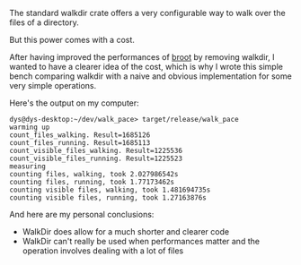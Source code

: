 

The standard walkdir crate offers a very configurable way to walk over the files of a directory.

But this power comes with a cost.

After having improved the performances of [broot](https://github.com/Canop/broot) by removing walkdir, I wanted to have a clearer idea of the cost, which is why I wrote this simple bench comparing walkdir with a naive and obvious implementation for some very simple operations.

Here's the output on my computer:

	dys@dys-desktop:~/dev/walk_pace> target/release/walk_pace
	warming up
	count_files_walking. Result=1685126
	count_files_running. Result=1685113
	count_visible_files_walking. Result=1225536
	count_visible_files_running. Result=1225523
	measuring
	counting files, walking, took 2.027986542s
	counting files, running, took 1.77173462s
	counting visible files, walking, took 1.481694735s
	counting visible files, running, took 1.27163876s


And here are my personal conclusions:

* WalkDir does allow for a much shorter and clearer code
* WalkDir can't really be used when performances matter and the operation involves dealing with a lot of files
